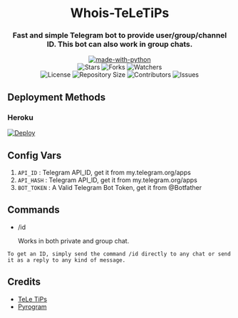 <h1 align= center>Whois-TeLeTiPs</h1>
<h3 align = center>Fast and simple Telegram bot to provide user/group/channel ID. This bot can also work in group chats.</h3>
<p align="center">
<a href="https://python.org"><img src="http://forthebadge.com/images/badges/made-with-python.svg" alt="made-with-python"></a>
<br>
    <img src="https://img.shields.io/github/stars/teletips/GetAnyID-TeLeTiPs?style=for-the-badge&color=yellow" alt="Stars">
    <img src="https://img.shields.io/github/forks/teletips/GetAnyID-TeLeTiPs?style=for-the-badge&color=green" alt="Forks">
    <img src="https://img.shields.io/github/watchers/teletips/GetAnyID-TeLeTiPs?style=for-the-badge&color=yellow" alt="Watchers"> <br>
    <img src="https://img.shields.io/github/license/teletips/GetAnyID-TeLeTiPs?style=for-the-badge&color=green" alt="License">
    <img src="https://img.shields.io/github/repo-size/teletips/GetAnyID-TeLeTiPs?style=for-the-badge&color=yellow" alt="Repository Size">
    <img src="https://img.shields.io/github/contributors/teletips/GetAnyID-TeLeTiPs?style=for-the-badge&color=green" alt="Contributors">
    <img src="https://img.shields.io/github/issues/teletips/GetAnyID-TeLeTiPs?style=for-the-badge&color=yellow" alt="Issues">
</p>  

## Deployment Methods

### Heroku

[![Deploy](https://www.herokucdn.com/deploy/button.svg)](https://heroku.com/deploy?template=https://github.com/teletips/GetAnyID-TeLeTiPs)

## Config Vars
1. `API_ID` : Telegram API_ID, get it from my.telegram.org/apps
2. `API_HASH` : Telegram API_ID, get it from my.telegram.org/apps
3. `BOT_TOKEN` : A Valid Telegram Bot Token, get it from @Botfather

## Commands

- /id

  Works in both private and group chat.
```
To get an ID, simply send the command /id directly to any chat or send it as a reply to any kind of message.
```
## Credits
- [TeLe TiPs](https://github.com/teletips)
- [Pyrogram](https://github.com/pyrogram/pyrogram)

